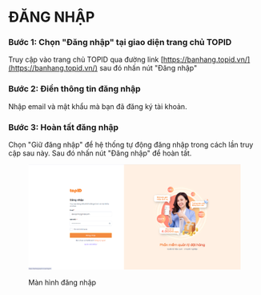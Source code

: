 # ĐĂNG NHẬP

### Bước 1: Chọn "Đăng nhập" tại giao diện trang chủ TOPID

Truy cập vào trang chủ TOPID qua đường link [https://banhang.topid.vn/](https://banhang.topid.vn/) sau đó nhấn nút "Đăng nhập"

### Bước 2: Điền thông tin đăng nhập

Nhập email và mật khẩu mà bạn đã đăng ký tài khoản.

### Bước 3: Hoàn tất đăng nhập

Chọn "Giữ đăng nhập" để hệ thống tự động đăng nhập trong cách lần truy cập sau này. Sau đó nhấn nút "Đăng nhập" để hoàn tất.

<figure><img src=".gitbook/assets/image (1) (1) (1) (1) (1) (1).png" alt=""><figcaption><p>Màn hình đăng nhập</p></figcaption></figure>
